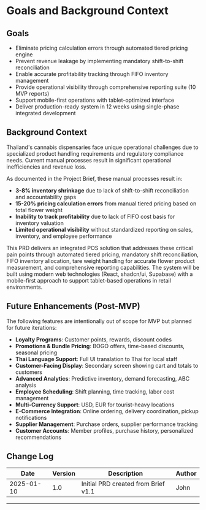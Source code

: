 # Goals and Background Context

## Goals

- Eliminate pricing calculation errors through automated tiered pricing engine
- Prevent revenue leakage by implementing mandatory shift-to-shift reconciliation
- Enable accurate profitability tracking through FIFO inventory management
- Provide operational visibility through comprehensive reporting suite (10 MVP reports)
- Support mobile-first operations with tablet-optimized interface
- Deliver production-ready system in 12 weeks using single-phase integrated development

## Background Context

Thailand's cannabis dispensaries face unique operational challenges due to specialized product handling requirements and regulatory compliance needs. Current manual processes result in significant operational inefficiencies and revenue loss.

As documented in the Project Brief, these manual processes result in:
- **3-8% inventory shrinkage** due to lack of shift-to-shift reconciliation and accountability gaps
- **15-20% pricing calculation errors** from manual tiered pricing based on total flower weight
- **Inability to track profitability** due to lack of FIFO cost basis for inventory valuation
- **Limited operational visibility** without standardized reporting on sales, inventory, and employee performance

This PRD delivers an integrated POS solution that addresses these critical pain points through automated tiered pricing, mandatory shift reconciliation, FIFO inventory allocation, tare weight handling for accurate flower product measurement, and comprehensive reporting capabilities. The system will be built using modern web technologies (React, shadcn/ui, Supabase) with a mobile-first approach to support tablet-based operations in retail environments.

## Future Enhancements (Post-MVP)

The following features are intentionally out of scope for MVP but planned for future iterations:

- **Loyalty Programs**: Customer points, rewards, discount codes
- **Promotions & Bundle Pricing**: BOGO offers, time-based discounts, seasonal pricing
- **Thai Language Support**: Full UI translation to Thai for local staff
- **Customer-Facing Display**: Secondary screen showing cart and totals to customers
- **Advanced Analytics**: Predictive inventory, demand forecasting, ABC analysis
- **Employee Scheduling**: Shift planning, time tracking, labor cost management
- **Multi-Currency Support**: USD, EUR for tourist-heavy locations
- **E-Commerce Integration**: Online ordering, delivery coordination, pickup notifications
- **Supplier Management**: Purchase orders, supplier performance tracking
- **Customer Accounts**: Member profiles, purchase history, personalized recommendations

## Change Log

| Date       | Version | Description                          | Author |
| ---------- | ------- | ------------------------------------ | ------ |
| 2025-01-10 | 1.0     | Initial PRD created from Brief v1.1  | John   |

---
